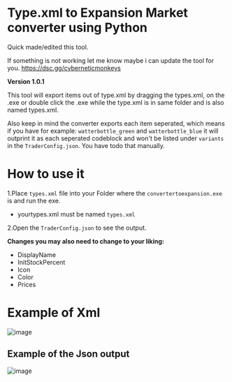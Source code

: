 # Type.xml to Expansion Market converter using Python

Quick made/edited this tool.

If something is not working let me know maybe i can update the tool for you.
https://dsc.gg/cyberneticmonkeys

**Version 1.0.1**

This tool will export items out of type.xml by dragging the types.xml, on the .exe or double click the .exe while the type.xml is in same folder and is also named types.xml.

Also keep in mind the converter exports each item seperated, which means if you have for example: `watterbottle_green` and `watterbottle_blue` it will outprint it as each seperated codeblock and won't be listed under `variants` in the `TraderConfig.json`. You have todo that manually.

# How to use it
1.Place `types.xml` file into your Folder where the `convertertoexpansion.exe` is and run the exe. 
* yourtypes.xml must be named `types.xml`

2.Open the `TraderConfig.json` to see the output.






**Changes you may also need to change to your liking:**

* DisplayName
* InitStockPercent
* Icon
* Color 
* Prices

# Example of Xml

![image](https://user-images.githubusercontent.com/25750563/160250408-d90d7120-e276-4668-99f1-e5503b0db9a3.png)

		
## Example of the Json output
![image](https://user-images.githubusercontent.com/25750563/160250390-6f95d0b2-e081-4391-8f75-a9945d3bf9c0.png)



